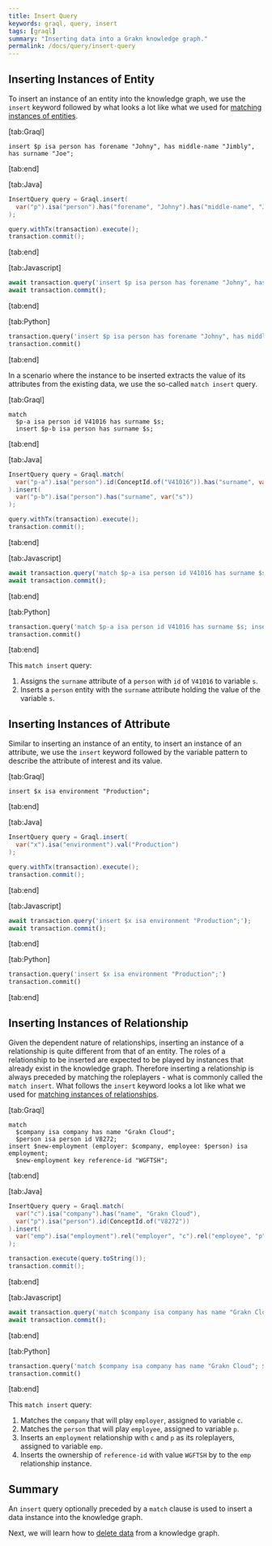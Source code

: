 ```yaml
---
title: Insert Query
keywords: graql, query, insert
tags: [graql]
summary: "Inserting data into a Grakn knowledge graph."
permalink: /docs/query/insert-query
---
```


## Inserting Instances of Entity
To insert an instance of an entity into the knowledge graph, we use the `insert` keyword followed by what looks a lot like what we used for [matching instances of entities](/docs/query/match-clause#matching-instances-of-an-entity).

<div class="tabs">

[tab:Graql]
```graql
insert $p isa person has forename "Johny", has middle-name "Jimbly", has surname "Joe";
```
[tab:end]

[tab:Java]
```java
InsertQuery query = Graql.insert(
  var("p").isa("person").has("forename", "Johny").has("middle-name", "Jimbly").has("surname", "Joe")
);

query.withTx(transaction).execute();
transaction.commit();
```
<!-- 1.5 transaction.execute(query.toString());
transaction.commit(); -->
[tab:end]

[tab:Javascript]
```javascript
await transaction.query('insert $p isa person has forename "Johny", has middle-name "Jimbly", has surname "Joe";');
await transaction.commit();
```
[tab:end]

[tab:Python]
```python
transaction.query('insert $p isa person has forename "Johny", has middle-name "Jimbly", has surname "Joe";')
transaction.commit()
```
[tab:end]

</div>

In a scenario where the instance to be inserted extracts the value of its attributes from the existing data, we use the so-called `match insert` query.

<div class="tabs">

[tab:Graql]
```graql
match
  $p-a isa person id V41016 has surname $s;
  insert $p-b isa person has surname $s;
```
[tab:end]

[tab:Java]
```java
InsertQuery query = Graql.match(
  var("p-a").isa("person").id(ConceptId.of("V41016")).has("surname", var("s"))
).insert(
  var("p-b").isa("person").has("surname", var("s"))
);

query.withTx(transaction).execute();
transaction.commit();
```
<!-- 1.5 transaction.execute(query.toString());
transaction.commit(); -->
[tab:end]

[tab:Javascript]
```javascript
await transaction.query('match $p-a isa person id V41016 has surname $s; insert $p-b isa person has surname $s;');
await transaction.commit();
```
[tab:end]

[tab:Python]
```python
transaction.query('match $p-a isa person id V41016 has surname $s; insert $p-b isa person has surname $s;')
transaction.commit()
```
[tab:end]
</div>

This `match insert` query:
1. Assigns the `surname` attribute of a `person` with `id` of `V41016` to variable `s`.
2. Inserts a `person` entity with the `surname` attribute holding the value of the variable `s`.

## Inserting Instances of Attribute
Similar to inserting an instance of an entity, to insert an instance of an attribute, we use the `insert` keyword followed by the variable pattern to describe the attribute of interest and its value.

<div class="tabs">

[tab:Graql]
```graql
insert $x isa environment "Production";
```
[tab:end]

[tab:Java]
```java
InsertQuery query = Graql.insert(
  var("x").isa("environment").val("Production")
);

query.withTx(transaction).execute();
transaction.commit();
```
<!-- 1.5 transaction.execute(query.toString());
transaction.commit(); -->
[tab:end]

[tab:Javascript]
```javascript
await transaction.query('insert $x isa environment "Production";');
await transaction.commit();
```
[tab:end]

[tab:Python]
```python
transaction.query('insert $x isa environment "Production";')
transaction.commit()
```
[tab:end]
</div>

## Inserting Instances of Relationship
Given the dependent nature of relationships, inserting an instance of a relationship is quite different from that of an entity. The roles of a relationship to be inserted are expected to be played by instances that already exist in the knowledge graph. Therefore inserting a relationship is always preceded by matching the roleplayers - what is commonly called the `match insert`. What follows the `insert` keyword looks a lot like what we used for [matching instances of relationships](/docs/query/match-clause#matching-instances-of-an-relationship).

<div class="tabs">

[tab:Graql]
```graql
match
  $company isa company has name "Grakn Cloud";
  $person isa person id V8272;
insert $new-employment (employer: $company, employee: $person) isa employment;
  $new-employment key reference-id "WGFTSH";
```
[tab:end]

[tab:Java]
```java
InsertQuery query = Graql.match(
  var("c").isa("company").has("name", "Grakn Cloud"),
  var("p").isa("person").id(ConceptId.of("V8272"))
).insert(
  var("emp").isa("employment").rel("employer", "c").rel("employee", "p").has("reference-id", "WGFTSH"),
);

transaction.execute(query.toString());
transaction.commit();
```
[tab:end]

[tab:Javascript]
```javascript
await transaction.query('match $company isa company has name "Grakn Cloud"; $person isa person id V8272; insert $new-employment (employer: $company, employee: $person) isa employment; $new-employment key reference-id "WGFTSH";');
await transaction.commit();
```
[tab:end]

[tab:Python]
```python
transaction.query('match $company isa company has name "Grakn Cloud"; $person isa person id V8272; insert $new-employment (employer: $company, employee: $person) isa employment; $new-employment key reference-id "WGFTSH";')
transaction.commit()
```
[tab:end]
</div>

This `match insert` query:
1. Matches the `company` that will play `employer`, assigned to variable `c`.
2. Matches the `person` that will play `employee`, assigned to variable `p`.
3. Inserts an `employment` relationship with `c` and `p` as its roleplayers, assigned to variable `emp`.
4. Inserts the ownership of `reference-id` with value `WGFTSH` by to the `emp` relationship instance.

## Summary
An `insert` query optionally preceded by a `match` clause is used to insert a data instance into the knowledge graph.

Next, we will learn how to [delete data](/docs/query/delete-query) from a knowledge graph.